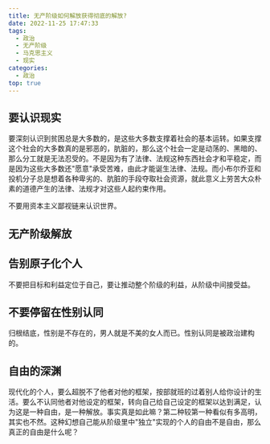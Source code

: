 ```yaml
---
title: 无产阶级如何解放获得彻底的解放?
date: 2022-11-25 17:47:33
tags:
  - 政治
  - 无产阶级
  - 马克思主义
  - 现实
categories:
  - 政治
top: true
---
```

## 要认识现实
要深刻认识到贫困总是大多数的，是这些大多数支撑着社会的基本运转。如果支撑这个社会的大多数真的是邪恶的，肮脏的，那么这个社会一定是动荡的、黑暗的、那么分工就是无法忍受的。不是因为有了法律、法规这种东西社会才和平稳定，而是因为这些大多数还"愿意"承受苦难，由此才能诞生法律、法规。而小布尔乔亚和投机分子总是想着各种卑劣的、肮脏的手段夺取社会资源，就此意义上劳苦大众朴素的道德产生的法律、法规才对这些人起约束作用。

不要用资本主义鄙视链来认识世界。

## 无产阶级解放

## 告别原子化个人
不要把目标和利益定位于自己，要让推动整个阶级的利益，从阶级中间接受益。

## 不要停留在性别认同
归根结底，性别是不存在的，男人就是不美的女人而已。性别认同是被政治建构的。

## 自由的深渊
现代化的个人，要么超脱不了他者对他的框架，按部就班的过着别人给你设计的生活。要么不认同他者对他设定的框架，转向自己给自己设定的框架以达到满足，认为这是一种自由，是一种解放。事实真是如此嘛？第二种较第一种看似有多高明，其实也不然。这种幻想自己能从阶级里中"独立"实现的个人的自由不是自由，那么真正的自由是什么呢？
